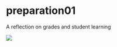 # preparation01
A reflection on grades and student learning

![](https://media.giphy.com/media/l3q2K5jinAlChoCLS/giphy.gif?cid=ecf05e47ucrp7p05gitiyirfw1jtlzmutt9zsvwyjgqox97j&rid=giphy.gif&ct=g)
